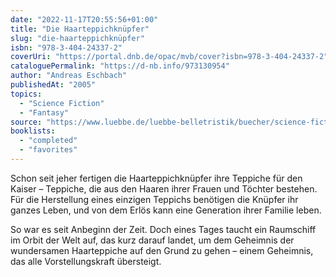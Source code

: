 ```yaml
---
date: "2022-11-17T20:55:56+01:00"
title: "Die Haarteppichknüpfer"
slug: "die-haarteppichknüpfer"
isbn: "978-3-404-24337-2"
coverUri: "https://portal.dnb.de/opac/mvb/cover?isbn=978-3-404-24337-2"
cataloguePermalink: "https://d-nb.info/973130954"
author: "Andreas Eschbach"
publishedAt: "2005"
topics:
  - "Science Fiction"
  - "Fantasy"
source: "https://www.luebbe.de/luebbe-belletristik/buecher/science-fiction-romane/die-haarteppichknuepfer/id_8790667"
booklists:
  - "completed"
  - "favorites"
---
```

Schon seit jeher fertigen die Haarteppichknüpfer ihre Teppiche für den Kaiser – 
Teppiche, die aus den Haaren ihrer Frauen und Töchter bestehen. Für die 
Herstellung eines einzigen Teppichs benötigen die Knüpfer ihr ganzes Leben, und 
von dem Erlös kann eine Generation ihrer Familie leben.

So war es seit Anbeginn der Zeit. Doch eines Tages taucht ein Raumschiff im 
Orbit der Welt auf, das kurz darauf landet, um dem Geheimnis der wundersamen 
Haarteppiche auf den Grund zu gehen – einem Geheimnis, das alle 
Vorstellungskraft übersteigt.